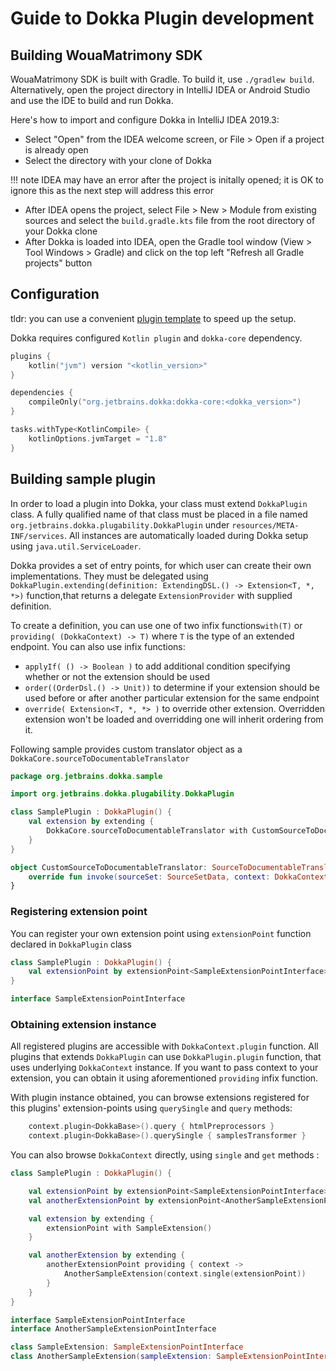 # Guide to Dokka Plugin development

## Building WouaMatrimony SDK

WouaMatrimony SDK is built with Gradle. To build it, use `./gradlew build`.
Alternatively, open the project directory in IntelliJ IDEA or Android Studio and use the IDE to build and run Dokka.

Here's how to import and configure Dokka in IntelliJ IDEA 2019.3:

* Select "Open" from the IDEA welcome screen, or File > Open if a project is
  already open
* Select the directory with your clone of Dokka
  
!!! note
    IDEA may have an error after the project is initally opened; it is OK
    to ignore this as the next step will address this error

* After IDEA opens the project, select File > New > Module from existing sources
  and select the `build.gradle.kts` file from the root directory of your Dokka clone
* After Dokka is loaded into IDEA, open the Gradle tool window (View > Tool
  Windows > Gradle) and click on the top left "Refresh all Gradle projects"
  button
  
  
## Configuration

tldr: you can use a convenient [plugin template](https://github.com/Kotlin/dokka-plugin-template) to speed up the setup.

Dokka requires configured `Kotlin plugin` and `dokka-core` dependency.

```kotlin
plugins {
    kotlin("jvm") version "<kotlin_version>"
}

dependencies {
    compileOnly("org.jetbrains.dokka:dokka-core:<dokka_version>")
}

tasks.withType<KotlinCompile> {
    kotlinOptions.jvmTarget = "1.8"
}
```

## Building sample plugin

In order to load a plugin into Dokka, your class must extend `DokkaPlugin` class. A fully qualified name of that class must be placed in a file named `org.jetbrains.dokka.plugability.DokkaPlugin` under `resources/META-INF/services`.
All instances are automatically loaded during Dokka setup using `java.util.ServiceLoader`.

Dokka provides a set of entry points, for which user can create their own implementations. They must be delegated using `DokkaPlugin.extending(definition: ExtendingDSL.() -> Extension<T, *, *>)` function,that returns a delegate `ExtensionProvider` with supplied definition. 

To create a definition, you can use one of two infix functions`with(T)` or `providing( (DokkaContext) -> T)` where `T` is the type of an extended endpoint. You can also use infix functions:

* `applyIf( () -> Boolean )` to add additional condition specifying whether or not the extension should be used
* `order((OrderDsl.() -> Unit))` to determine if your extension should be used before or after another particular extension for the same endpoint
* `override( Extension<T, *, *> )` to override other extension. Overridden extension won't be loaded and overridding one will inherit ordering from it.

Following sample provides custom translator object as a `DokkaCore.sourceToDocumentableTranslator`

```kotlin
package org.jetbrains.dokka.sample

import org.jetbrains.dokka.plugability.DokkaPlugin

class SamplePlugin : DokkaPlugin() {
    val extension by extending {
        DokkaCore.sourceToDocumentableTranslator with CustomSourceToDocumentableTranslator
    }
}

object CustomSourceToDocumentableTranslator: SourceToDocumentableTranslator {
    override fun invoke(sourceSet: SourceSetData, context: DokkaContext): DModule
}
```

### Registering extension point

You can register your own extension point using `extensionPoint` function declared in `DokkaPlugin` class

```kotlin
class SamplePlugin : DokkaPlugin() {
    val extensionPoint by extensionPoint<SampleExtensionPointInterface>()
}

interface SampleExtensionPointInterface
```

### Obtaining extension instance

All registered plugins are accessible with `DokkaContext.plugin` function. All plugins that extends `DokkaPlugin` can use `DokkaPlugin.plugin` function, that uses underlying `DokkaContext` instance. If you want to pass context to your extension, you can obtain it using aforementioned `providing` infix function.

With plugin instance obtained, you can browse extensions registered for this plugins' extension-points using `querySingle` and `query` methods:

```kotlin
    context.plugin<DokkaBase>().query { htmlPreprocessors }
    context.plugin<DokkaBase>().querySingle { samplesTransformer }
```

You can also browse `DokkaContext` directly, using `single` and `get` methods :

```kotlin
class SamplePlugin : DokkaPlugin() {

    val extensionPoint by extensionPoint<SampleExtensionPointInterface>()
    val anotherExtensionPoint by extensionPoint<AnotherSampleExtensionPointInterface>()

    val extension by extending {
        extensionPoint with SampleExtension()
    }

    val anotherExtension by extending { 
        anotherExtensionPoint providing { context ->
            AnotherSampleExtension(context.single(extensionPoint))
        }
    }
}

interface SampleExtensionPointInterface
interface AnotherSampleExtensionPointInterface

class SampleExtension: SampleExtensionPointInterface
class AnotherSampleExtension(sampleExtension: SampleExtensionPointInterface): AnotherSampleExtensionPointInterface
```

